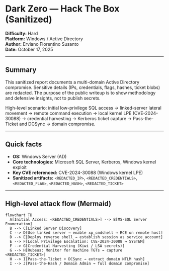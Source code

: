# Dark Zero — Hack The Box (Sanitized)

**Difficulty:** Hard  
**Platform:** Windows / Active Directory  
**Author:** Erviano Florentino Susanto  
**Date:** October 17, 2025

---

## Summary
This sanitized report documents a multi-domain Active Directory compromise. Sensitive details (IPs, credentials, flags, hashes, ticket blobs) are redacted. The purpose of the public writeup is to show methodology and defensive insights, not to publish secrets.

High-level scenario: initial low-privilege SQL access → linked-server lateral movement → remote command execution → local kernel LPE (CVE-2024-30088) → credential harvesting → Kerberos ticket capture → Pass-the-Ticket and DCSync → domain compromise.

---

## Quick facts
- **OS:** Windows Server (AD)  
- **Core technologies:** Microsoft SQL Server, Kerberos, Windows kernel exploit  
- **Key CVE referenced:** CVE-2024-30088 (Windows kernel LPE)  
- **Sanitized artifacts:** `<REDACTED_IP>`, `<REDACTED_CREDENTIALS>`, `<REDACTED_FLAG>`, `<REDACTED_HASH>`, `<REDACTED_TICKET>`

---

## High-level attack flow (Mermaid)
```mermaid
flowchart TD
  A[Initial Access: <REDACTED_CREDENTIALS>] --> B[MS-SQL Server Enumeration]
  B --> C[Linked Server Discovery]
  C --> D[Use linked server → enable xp_cmdshell → RCE on remote host]
  D --> E[Deploy reverse shell → establish session as service account]
  E --> F[Local Privilege Escalation: CVE-2024-30088 → SYSTEM]
  F --> G[Credential Harvesting (Kiwi / LSA secrets)]
  G --> H[Rubeus: Monitor for machine TGTs → capture <REDACTED_TICKET>]
  H --> I[Pass-the-Ticket + DCSync → extract domain NTLM hash]
  I --> J[Pass-the-Hash / Domain Admin → full domain compromise]
